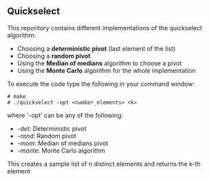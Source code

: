 ## Quickselect
This reporitory contains different implementations of the quickselect algorithm:
* Choosing a **deterministic pivot** (last element of the list)
* Choosing a **random pivot**
* Using the **Median of medians** algorithm to choose a pivot
* Using the **Monte Carlo** algorithm for the whole implementation

To execute the code type the following in your command window:

```
# make
# ./quickselect -opt <number_elements> <k>
```
where '-opt' can be any of the following:
* *-det*: Deterministic pivot
* *-rand*: Random pivot
* *-mom*: Median of medians pivot
* *-monte*: Monte Carlo algorithm

This creates a sample list of n distinct elements and returns the k-th element 

